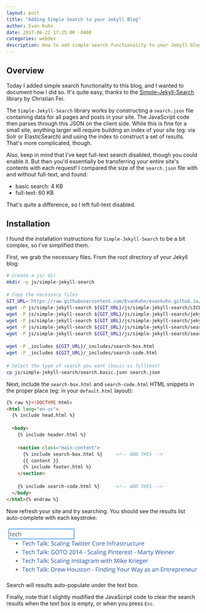 ```yaml
---
layout: post
title: "Adding Simple Search to your Jekyll Blog"
author: Evan Kuhn
date: 2017-06-22 17:25:00 -0400
categories: webdev
description: How to add simple search functionality to your Jekyll blog.
---
```


## Overview

Today I added simple search functionality to this blog, and I wanted to document how I did so.  It's quite easy, thanks to the [Simple-Jekyll-Search](https://github.com/christian-fei/Simple-Jekyll-Search) library by Christian Fei.

The `Simple-Jekyll-Search` library works by constructing a `search.json` file containing data for all pages and posts in your site.  The JavaScript code then parses through this JSON on the client side. While this is fine for a small site, anything larger will require building an index of your site (eg: via Solr or ElasticSearch) and using the index to construct a set of results. That's more complicated, though.

Also, keep in mind that I've kept full-text search disabled, though you could enable it. But then you'd essentially be transferring your entire site's contents with each request! I compared the size of the `search.json` file with and without full-text, and found:

- basic search: 4 KB
- full-text: 60 KB

That's quite a difference, so I left full-text disabled.

## Installation

I found the installation instructions for `Simple-Jekyll-Search` to be a bit complex, so I've simplified them.

First, we grab the necessary files.  From the root directory of your Jekyll blog:

```bash
# Create a js/ dir
mkdir -p js/simple-jekyll-search

# Copy the necessary files
GIT_URL='https://raw.githubusercontent.com/EvanKuhn/evankuhn.github.io/master'
wget -P js/simple-jekyll-search ${GIT_URL}/js/simple-jekyll-search/LICENSE.md
wget -P js/simple-jekyll-search ${GIT_URL}/js/simple-jekyll-search/jekyll-search.js
wget -P js/simple-jekyll-search ${GIT_URL}/js/simple-jekyll-search/jekyll-search.min.js
wget -P js/simple-jekyll-search ${GIT_URL}/js/simple-jekyll-search/search.basic.json
wget -P js/simple-jekyll-search ${GIT_URL}/js/simple-jekyll-search/search.fulltext.json

wget -P _includes ${GIT_URL}/_includes/search-box.html
wget -P _includes ${GIT_URL}/_includes/search-code.html

# Select the type of search you want (basic vs fulltext)
cp js/simple-jekyll-search/search.basic.json search.json
```

Next, include the `search-box.html` and `search-code.html` HTML snippets in the proper place (eg: in your `default.html` layout):

```html
{% raw %}<!DOCTYPE html>
<html lang="en-us">
  {% include head.html %}

  <body>
    {% include header.html %}

    <section class="main-content">
      {% include search-box.html %}     <!-- ADD THIS -->
      {{ content }}
      {% include footer.html %}
    </section>

    {% include search-code.html %}      <!-- ADD THIS -->
  </body>
</html>{% endraw %}
```

Now refresh your site and try searching. You should see the results list auto-complete with each keystroke:

<div class="centered-image">
<img src="/images/sample_search_results.png" alt="">
<p>Search will results auto-populate under the text box.</p>
</div>

Finally, note that I slightly modified the JavaScript code to clear the search results when the text box is empty, or when you press `Esc`.

